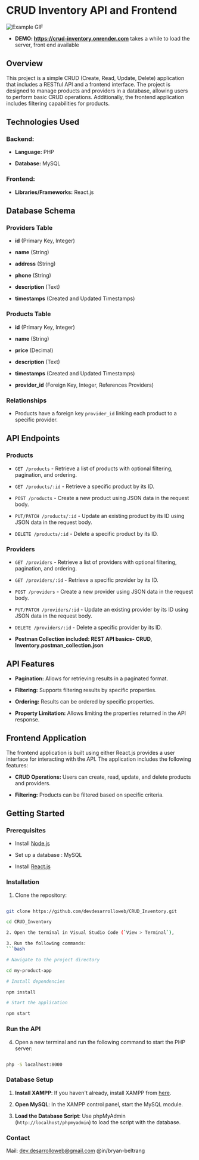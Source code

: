 
  
  

# CRUD Inventory API and Frontend

![Example GIF](public//Inventory.gif)

-  **DEMO: https://crud-inventory.onrender.com**
takes a while to load the server, front end available

## Overview

  

This project is a simple CRUD (Create, Read, Update, Delete) application that includes a RESTful API and a frontend interface. The project is designed to manage products and providers in a database, allowing users to perform basic CRUD operations. Additionally, the frontend application includes filtering capabilities for products.

  

## Technologies Used

  

### Backend:

-  **Language:** PHP

-  **Database:** MySQL

  

### Frontend:

-  **Libraries/Frameworks:** React.js

  

## Database Schema

  

### Providers Table

-  **id** (Primary Key, Integer)

-  **name** (String)

-  **address** (String)

-  **phone** (String)

-  **description** (Text)

-  **timestamps** (Created and Updated Timestamps)

  

### Products Table

-  **id** (Primary Key, Integer)

-  **name** (String)

-  **price** (Decimal)

-  **description** (Text)

-  **timestamps** (Created and Updated Timestamps)

-  **provider_id** (Foreign Key, Integer, References Providers)

  

### Relationships

- Products have a foreign key `provider_id` linking each product to a specific provider.

  

## API Endpoints

  

### Products

-  `GET /products` - Retrieve a list of products with optional filtering, pagination, and ordering.

-  `GET /products/:id` - Retrieve a specific product by its ID.

-  `POST /products` - Create a new product using JSON data in the request body.

-  `PUT/PATCH /products/:id` - Update an existing product by its ID using JSON data in the request body.

-  `DELETE /products/:id` - Delete a specific product by its ID.

  

### Providers

-  `GET /providers` - Retrieve a list of providers with optional filtering, pagination, and ordering.

-  `GET /providers/:id` - Retrieve a specific provider by its ID.

-  `POST /providers` - Create a new provider using JSON data in the request body.

-  `PUT/PATCH /providers/:id` - Update an existing provider by its ID using JSON data in the request body.

-  `DELETE /providers/:id` - Delete a specific provider by its ID.

-  **Postman Collection included: REST API basics- CRUD, Inventory.postman_collection.json**

## API Features

-  **Pagination:** Allows for retrieving results in a paginated format.

-  **Filtering:** Supports filtering results by specific properties.

-  **Ordering:** Results can be ordered by specific properties.

-  **Property Limitation:** Allows limiting the properties returned in the API response.

  

## Frontend Application

  

The frontend application is built using either React.js provides a user interface for interacting with the API. The application includes the following features:

-  **CRUD Operations:** Users can create, read, update, and delete products and providers.

-  **Filtering:** Products can be filtered based on specific criteria.

  

## Getting Started

  

### Prerequisites

- Install [Node.js](https://nodejs.org/)

- Set up a database : MySQL

- Install [React.js](https://reactjs.org/)

  

### Installation

  

1. Clone the repository:

```bash

git clone https://github.com/devdesarrolloweb/CRUD_Inventory.git

cd CRUD_Inventory

2. Open the terminal in Visual Studio Code (`View > Terminal`), 

3. Run the following commands:
```bash

# Navigate to the project directory

cd my-product-app

# Install dependencies

npm install

# Start the application

npm start

```

  
### Run the API

  

4. Open a new terminal and run the following command to start the PHP server:

  

```bash

php -S localhost:8000

```

  

### Database Setup

  

1.  **Install XAMPP**: If you haven't already, install XAMPP from [here](https://www.apachefriends.org/index.html).

  

2.  **Open MySQL**: In the XAMPP control panel, start the MySQL module.

  

3.  **Load the Database Script**: Use phpMyAdmin (`http://localhost/phpmyadmin`) to load the script with the database.

### Contact
Mail: [dev.desarrolloweb@gmail.com](mailto:dev.desarrolloweb@gmail.com) @in/bryan-beltrang